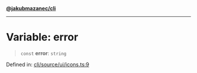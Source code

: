 [**@jakubmazanec/cli**](../../../README.md)

---

# Variable: error

> `const` **error**: `string`

Defined in:
[cli/source/ui/icons.ts:9](https://github.com/jakubmazanec/tools/blob/797379ce98752dc838b82c8398e04d90c58ce9e7/packages/cli/source/ui/icons.ts#L9)
